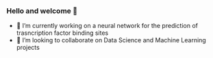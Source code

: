 ### Hello and welcome  👋

- 🔭 I’m currently working on a neural network for the prediction of trasncription factor binding sites 
- 👯 I’m looking to collaborate on Data Science and Machine Learning projects


<!--
**mar-ina-thal/mar-ina-thal** is a ✨ _special_ ✨ repository because its `README.md` (this file) appears on your GitHub profile.

Here are some ideas to get you started:

- 🔭 I’m currently working on a neural network for the prediction of trasncription factor binding sites 
- 🌱 I’m currently learning 
- 👯 I’m looking to collaborate on machine learning and Data 
- 🤔 I’m looking for help with ...
- 💬 Ask me about ...
- 📫 How to reach me: ...
- 😄 Pronouns: ...
- ⚡ Fun fact: ...
-->
